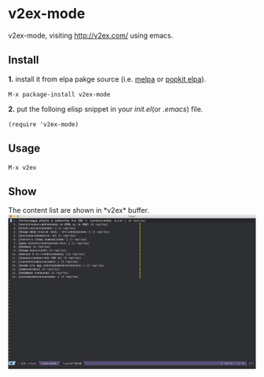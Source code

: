 # v2ex-mode
v2ex-mode, visiting http://v2ex.com/ using emacs.

## Install
**1.** install it from elpa pakge source (i.e. [melpa](https://melpa.org/) or [popkit elpa](https://elpa.popkit.org/)).  
```elisp
M-x package-install v2ex-mode
```
**2.** put the folloing elisp snippet in your *init.el*(or *.emacs*) file.  
```elisp
(require 'v2ex-mode)
```

## Usage
```elisp
M-x v2ex
```

## Show
The content list are shown in \*v2ex* buffer.  
![](v2ex.png "v2ex conent list")
